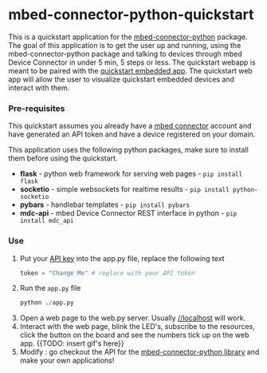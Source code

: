 # mbed-connector-python-quickstart
This is a quickstart application for the [mbed-connector-python](https://github.com/armmbed/mbed-connector-python) package. 
The goal of this application is to get the user up and running, using the mbed-connector-python package and talking to devices through mbed Device Connector in under 5 min, 5 steps or less.
The quickstart webapp is meant to be paired with the [quickstart embedded app](https://github.com/ARMmbed/mbed-client-examples). The quickstart web app will allow the user to visualize quickstart embedded devices and interact with them. 

### Pre-requisites
This quickstart assumes you already have a [mbed connector](www.connector.mbed.com) account and have generated an API token and have a device registered on your domain. 


This application uses the following python packages, make sure to install them before using the quickstart.
* **flask** - python web framework for serving web pages - `pip install flask`
* **socketio** - simple websockets for realtime results - `pip install python-socketio`
* **pybars** - handlebar templates - `pip install pybars`
* **mdc-api** - mbed Device Connector REST interface in python - `pip install mdc_api`

### Use
1. Put your [API key](https://connector.mbed.com/#accesskeys) into the app.py file, replace the following text
    ```python
    token = "Change Me" # replace with your API token
    ```
2. Run the `app.py` file
    ```python
    python ./app.py
    ```
3. Open a web page to the web.py server. Usually [//localhost](//localhost:8080) will work. 
4. Interact with the web page, blink the LED's, subscribe to the resources, click the button on the board and see the numbers tick up on the web app.
    {{TODO: insert gif's here}}
5. Modify : go checkout the API for the [mbed-connector-python library](TODO) and make your own applications!

